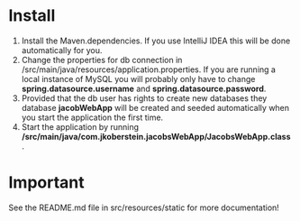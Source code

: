 #  Install
1. Install the Maven.dependencies. If you use IntelliJ IDEA this will be done automatically for you.
2. Change the properties for db connection in  /src/main/java/resources/application.properties. If you are running a local instance of MySQL you will probably only have to change **spring.datasource.username** and 
   **spring.datasource.password**.
3. Provided that the db user has rights to create new databases they database **jacobWebApp** will be created and seeded automatically when you start the application the first time.
4. Start the application by running **/src/main/java/com.jkoberstein.jacobsWebApp/JacobsWebApp.class**.

# Important
See the README.md file in src/resources/static for more documentation!
